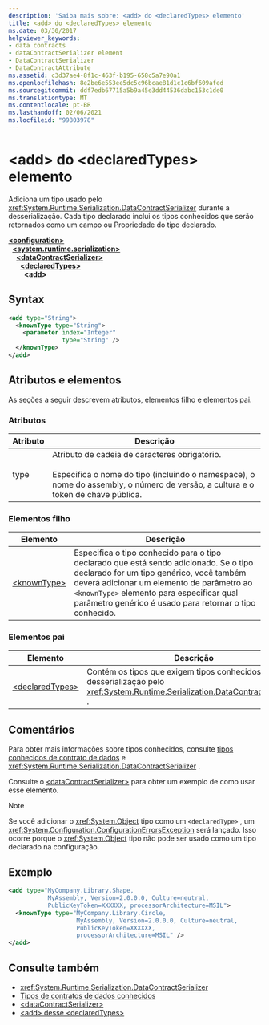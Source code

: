 ```yaml
---
description: 'Saiba mais sobre: <add> do <declaredTypes> elemento'
title: <add> do <declaredTypes> elemento
ms.date: 03/30/2017
helpviewer_keywords:
- data contracts
- dataContractSerializer element
- DataContractSerializer
- DataContractAttribute
ms.assetid: c3d37ae4-8f1c-463f-b195-658c5a7e90a1
ms.openlocfilehash: 8e2be6e553ee5dc5c96bcae81d1c1c6bf609afed
ms.sourcegitcommit: ddf7edb67715a5b9a45e3dd44536dabc153c1de0
ms.translationtype: MT
ms.contentlocale: pt-BR
ms.lasthandoff: 02/06/2021
ms.locfileid: "99803978"
---
```

# <a name="add-of-declaredtypes-element"></a>\<add> do \<declaredTypes> elemento

Adiciona um tipo usado pelo <xref:System.Runtime.Serialization.DataContractSerializer> durante a desserialização. Cada tipo declarado inclui os tipos conhecidos que serão retornados como um campo ou Propriedade do tipo declarado.  
  
[**\<configuration>**](../configuration-element.md)\
&nbsp;&nbsp;[**\<system.runtime.serialization>**](system-runtime-serialization.md)\
&nbsp;&nbsp;&nbsp;&nbsp;[**\<dataContractSerializer>**](datacontractserializer.md)\
&nbsp;&nbsp;&nbsp;&nbsp;&nbsp;&nbsp;[**\<declaredTypes>**](declaredtypes.md)\
&nbsp;&nbsp;&nbsp;&nbsp;&nbsp;&nbsp;&nbsp;&nbsp;**\<add>**  
  
## <a name="syntax"></a>Syntax  
  
```xml  
<add type="String">
  <knownType type="String">
    <parameter index="Integer"
               type="String" />
  </knownType>
</add>
```  
  
## <a name="attributes-and-elements"></a>Atributos e elementos  

 As seções a seguir descrevem atributos, elementos filho e elementos pai.  
  
### <a name="attributes"></a>Atributos  
  
|Atributo|Descrição|  
|---------------|-----------------|  
|type|Atributo de cadeia de caracteres obrigatório.<br /><br /> Especifica o nome do tipo (incluindo o namespace), o nome do assembly, o número de versão, a cultura e o token de chave pública.|  
  
### <a name="child-elements"></a>Elementos filho  
  
|Elemento|Descrição|  
|-------------|-----------------|  
|[\<knownType>](knowntype.md)|Especifica o tipo conhecido para o tipo declarado que está sendo adicionado. Se o tipo declarado for um tipo genérico, você também deverá adicionar um elemento de parâmetro ao `<knownType>` elemento para especificar qual parâmetro genérico é usado para retornar o tipo conhecido.|  
  
### <a name="parent-elements"></a>Elementos pai  
  
|Elemento|Descrição|  
|-------------|-----------------|  
|[\<declaredTypes>](declaredtypes.md)|Contém os tipos que exigem tipos conhecidos durante a desserialização pelo <xref:System.Runtime.Serialization.DataContractSerializer> .|  
  
## <a name="remarks"></a>Comentários  

 Para obter mais informações sobre tipos conhecidos, consulte [tipos conhecidos de contrato de dados](../../../wcf/feature-details/data-contract-known-types.md) e <xref:System.Runtime.Serialization.DataContractSerializer> .  
  
 Consulte o [\<dataContractSerializer>](datacontractserializer-element.md) para obter um exemplo de como usar esse elemento.  
  
> [!NOTE]
> Se você adicionar o <xref:System.Object> tipo como um `<declaredType>` , um <xref:System.Configuration.ConfigurationErrorsException> será lançado. Isso ocorre porque o <xref:System.Object> tipo não pode ser usado como um tipo declarado na configuração.  
  
## <a name="example"></a>Exemplo  
  
```xml  
<add type="MyCompany.Library.Shape,
           MyAssembly, Version=2.0.0.0, Culture=neutral,
           PublicKeyToken=XXXXXX, processorArchitecture=MSIL">
  <knownType type="MyCompany.Library.Circle,
                   MyAssembly, Version=2.0.0.0, Culture=neutral,
                   PublicKeyToken=XXXXXX,
                   processorArchitecture=MSIL" />
</add>
```  
  
## <a name="see-also"></a>Consulte também

- <xref:System.Runtime.Serialization.DataContractSerializer>
- [Tipos de contratos de dados conhecidos](../../../wcf/feature-details/data-contract-known-types.md)
- [\<dataContractSerializer>](datacontractserializer-element.md)
- [\<add> desse \<declaredTypes>](add-of-declaredtypes-element.md)
